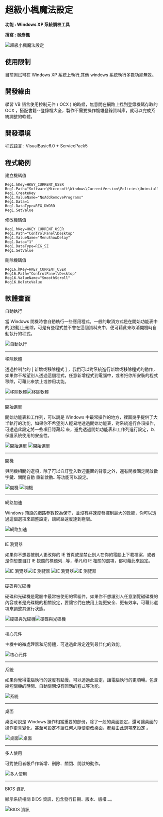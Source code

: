 # 超級小楓魔法設定

**功能 : Windows XP 系統調校工具**

**撰寫 : 吳彥楓**

![超級小楓魔法設定](https://github.com/daidaiprince/image-database/blob/main/SUPERFENG01.png?raw=true "超級小楓魔法設定")
&emsp;
&emsp;
&emsp;
&emsp;

## 使用限制
目前測試可在 Windows XP 系統上執行,其他 windows 系統執行多數功能無效。

## 開發緣由
學習 VB 語言使用控制元件 ( OCX ) 的時候，無意間在網路上找到登錄機碼存取的 OCX ，搭配書籍--登錄檔大全，製作不需要操作複雜登錄資料庫，就可以完成系統調整的軟體。
&emsp;
&emsp;


## 開發環境
程式語言 : VisualBasic6.0 + ServicePack5




## 程式範例

建立機碼值
```
Reg1.hKey=HKEY_CURRENT_USER 
Reg1.Path="Software\Microsoft\Windows\CurrentVersion\Policies\Uninstall"
Reg1.CreateKey 
Reg1.ValueName="NoAddRemovePrograms" 
Reg1.Data=1 
Reg1.DataType=REG_DWORD 
Reg1.SetValue
```

修改機碼值
```
Reg1.hKey=HKEY_CURRENT_USER 
Reg1.Path="ControlPanel\Desktop" 
Reg1.ValueName="MenuShowDelay" 
Reg1.Data="1" 
Reg1.DataType=REG_SZ 
Reg1.SetValue
```

刪除機碼值
```
Reg16.hKey=HKEY_CURRENT_USER 
Reg16.Path="ControlPanel\Desktop" 
Reg16.ValueName="SmoothScroll" 
Reg16.DeleteValue
```



## 軟體畫面

自動執行

當 Windows 開機時會自動執行一些應用程式，一般的取消方式是在開始功能表中的[啟動]上刪除，可是有些程式並不會在這個資料夾中，便可藉此來取消開機時自動執行的程式。

![自動執行](https://github.com/daidaiprince/image-database/blob/main/SUPERFENG02.png?raw=true "自動執行")
***
移除軟體 

透過控制台的 [ 新增或移除程式 ] ，我們可以對系統進行新增或移除程式的動作，如果你不希望別人透過這個程式，任意新增程式到電腦中，或者把你所安裝的程式移除，可藉此來禁止或停用功能。 

![移除軟體](https://github.com/daidaiprince/image-database/blob/main/SUPERFENG03.png?raw=true "移除軟體")![移除軟體](https://github.com/daidaiprince/image-database/blob/main/SUPERFENG04.png?raw=true "移除軟體")
***
開始選單

開始功能表和工作列，可以說是 Windows 中最常操作的地方，裡面幾乎提供了大半執行的功能，如果你不希望別人輕易地透過開始功能表，對系統進行各項操作，可透過此設定將一些項目隱藏起 來，避免透過開始功能表和工作列進行設定，以保護系統使用的安全性。

![開始選單](https://github.com/daidaiprince/image-database/blob/main/SUPERFENG05.png?raw=true "開始選單")
![開始選單](https://github.com/daidaiprince/image-database/blob/main/SUPERFENG06.png?raw=true "開始選單")
***
開機 

與開機相關的選項，除了可以自訂登入歡迎畫面的背景之外，還有開機固定開啟數字鍵、關閉自動 重新啟動…等功能可以設定。

![開機](https://github.com/daidaiprince/image-database/blob/main/SUPERFENG07.png?raw=true "開機")
![開機](https://github.com/daidaiprince/image-database/blob/main/SUPERFENG08.png?raw=true "開機")
***
網路加速

Windows 預設的網路參數較為保守，並沒有將速度發揮到最大的效能，你可以透過這個選項來調整設定，讓網路速度達到極限。

![網路加速](https://github.com/daidaiprince/image-database/blob/main/SUPERFENG09.png?raw=true "網路加速")
***
IE 瀏覽器

如果你不想要被別人更改你的 IE 首頁或是禁止別人在你的電腦上下載檔案，或者是你想要自訂 IE 視窗的標題列…等，舉凡和 IE 相關的選項，都可藉此來設定。

![IE 瀏覽器](https://github.com/daidaiprince/image-database/blob/main/SUPERFENG10.png?raw=true "IE 瀏覽器")![IE 瀏覽器](https://github.com/daidaiprince/image-database/blob/main/SUPERFENG11.png?raw=true "IE 瀏覽器")
![IE 瀏覽器](https://github.com/daidaiprince/image-database/blob/main/SUPERFENG12.png?raw=true "IE 瀏覽器")![IE 瀏覽器](https://github.com/daidaiprince/image-database/blob/main/SUPERFENG13.png?raw=true "IE 瀏覽器")
***
硬碟與光碟機 
 
硬碟和光碟機是電腦中最常被使用的零組件，如果你不想讓別人任意瀏覽磁碟機的內容或者是光碟機的相關設定，要讓它們在使用上能更安全、更有效率，可藉此選項來調整其運行狀態。

![硬碟與光碟機](https://github.com/daidaiprince/image-database/blob/main/SUPERFENG14.png?raw=true "硬碟與光碟機")![硬碟與光碟機](https://github.com/daidaiprince/image-database/blob/main/SUPERFENG15.png?raw=true "硬碟與光碟機")
***
核心元件

主機中的微處理器和記憶體，可透過此設定達到最佳化的效能。

![核心元件](https://github.com/daidaiprince/image-database/blob/main/SUPERFENG16.png?raw=true "核心元件")
***
系統 

如果你覺得電腦執行的速度有點慢，可以透過此設定，讓電腦執行的更順暢。包含縮短關機的時間、自動關閉沒有回應的程式等功能。 

![系統](https://github.com/daidaiprince/image-database/blob/main/SUPERFENG17.png?raw=true "系統")
***
桌面

桌面可說是 Windows 操作相當重要的部份，除了一般的桌面設定，還可讓桌面的操作更具變化，甚至可設定不讓任何人隨便更改桌面，都藉由此選項來設定 。

![桌面](https://github.com/daidaiprince/image-database/blob/main/SUPERFENG18.png?raw=true "桌面")![桌面](https://github.com/daidaiprince/image-database/blob/main/SUPERFENG19.png?raw=true "桌面")
***
多人使用

可對使用者帳戶作新增、刪除、關閉、開啟的動作。 

![多人使用](https://github.com/daidaiprince/image-database/blob/main/SUPERFENG20.png?raw=true "多人使用")
***
BIOS 資訊

顯示系統相關 BIOS 資訊，包含發行日期、版本、版權…。

![BIOS 資訊](https://github.com/daidaiprince/image-database/blob/main/SUPERFENG21.png?raw=true "BIOS 資訊")

